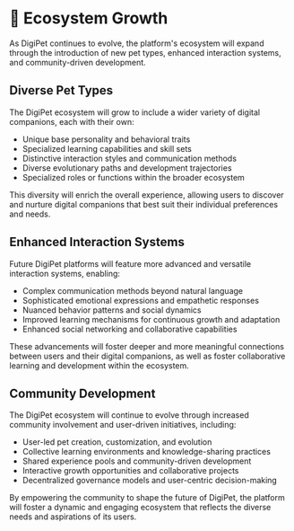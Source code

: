 # 🐥 Ecosystem Growth

As DigiPet continues to evolve, the platform's ecosystem will expand through the introduction of new pet types, enhanced interaction systems, and community-driven development.

## Diverse Pet Types

The DigiPet ecosystem will grow to include a wider variety of digital companions, each with their own:

* Unique base personality and behavioral traits
* Specialized learning capabilities and skill sets
* Distinctive interaction styles and communication methods
* Diverse evolutionary paths and development trajectories
* Specialized roles or functions within the broader ecosystem

This diversity will enrich the overall experience, allowing users to discover and nurture digital companions that best suit their individual preferences and needs.

## Enhanced Interaction Systems

Future DigiPet platforms will feature more advanced and versatile interaction systems, enabling:

* Complex communication methods beyond natural language
* Sophisticated emotional expressions and empathetic responses
* Nuanced behavior patterns and social dynamics
* Improved learning mechanisms for continuous growth and adaptation
* Enhanced social networking and collaborative capabilities

These advancements will foster deeper and more meaningful connections between users and their digital companions, as well as foster collaborative learning and development within the ecosystem.

## Community Development

The DigiPet ecosystem will continue to evolve through increased community involvement and user-driven initiatives, including:

* User-led pet creation, customization, and evolution
* Collective learning environments and knowledge-sharing practices
* Shared experience pools and community-driven development
* Interactive growth opportunities and collaborative projects
* Decentralized governance models and user-centric decision-making

By empowering the community to shape the future of DigiPet, the platform will foster a dynamic and engaging ecosystem that reflects the diverse needs and aspirations of its users.
